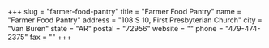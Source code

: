 +++
slug = "farmer-food-pantry"
title = "Farmer Food Pantry"
name = "Farmer Food Pantry"
address = "108 S 10, First Presbyterian Church"
city = "Van Buren"
state = "AR"
postal = "72956"
website = ""
phone = "479-474-2375"
fax = ""
+++
